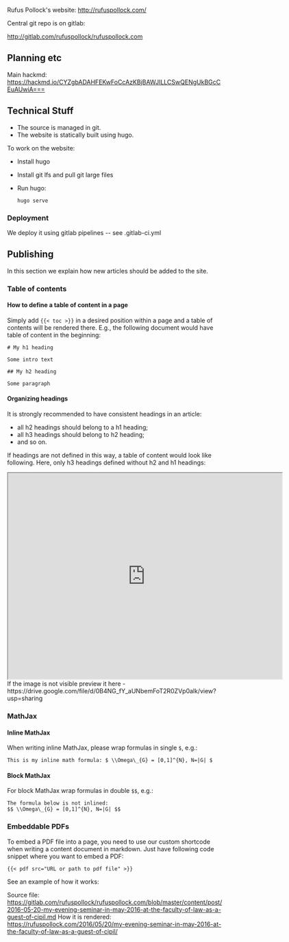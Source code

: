 Rufus Pollock's website: http://rufuspollock.com/

Central git repo is on gitlab:

http://gitlab.com/rufuspollock/rufuspollock.com


## Planning etc

Main hackmd: https://hackmd.io/CYZgbADAHFEKwFoCcAzKBjBAWJILLCSwQENgUkBGcCEuAUwiA===


## Technical Stuff

* The source is managed in git.
* The website is statically built using hugo.

To work on the website:

* Install hugo
* Install git lfs and pull git large files
* Run hugo:

  `hugo serve`

### Deployment

We deploy it using gitlab pipelines -- see .gitlab-ci.yml

## Publishing

In this section we explain how new articles should be added to the site.

### Table of contents

#### How to define a table of content in a page

Simply add `{{< toc >}}` in a desired position within a page and a table of contents will be rendered there. E.g., the following document would have table of content in the beginning:

```
# My h1 heading

Some intro text

## My h2 heading

Some paragraph
```

#### Organizing headings

It is strongly recommended to have consistent headings in an article:

* all h2 headings should belong to a h1 heading;
* all h3 headings should belong to h2 heading;
* and so on.

If headings are not defined in this way, a table of content would look like following. Here, only h3 headings defined without h2 and h1 headings:

<iframe src="https://drive.google.com/file/d/0B4NG_fY_aUNbemFoT2R0ZVp0alk/preview" width="640" height="480"></iframe>
If the image is not visible preview it here - https://drive.google.com/file/d/0B4NG_fY_aUNbemFoT2R0ZVp0alk/view?usp=sharing

### MathJax

#### Inline MathJax

When writing inline MathJax, please wrap formulas in single `$`, e.g.:

```
This is my inline math formula: $ \\Omega\_{G} = [0,1]^{N}, N=|G| $
```

#### Block MathJax

For block MathJax wrap formulas in double `$$`, e.g.:

```
The formula below is not inlined:
$$ \\Omega\_{G} = [0,1]^{N}, N=|G| $$
```

### Embeddable PDFs

To embed a PDF file into a page, you need to use our custom shortcode when writing a content document in markdown. Just have following code snippet where you want to embed a PDF:

```
{{< pdf src="URL or path to pdf file" >}}
```

See an example of how it works:

Source file: https://gitlab.com/rufuspollock/rufuspollock.com/blob/master/content/post/2016-05-20-my-evening-seminar-in-may-2016-at-the-faculty-of-law-as-a-guest-of-cipil.md
How it is rendered: https://rufuspollock.com/2016/05/20/my-evening-seminar-in-may-2016-at-the-faculty-of-law-as-a-guest-of-cipil/

